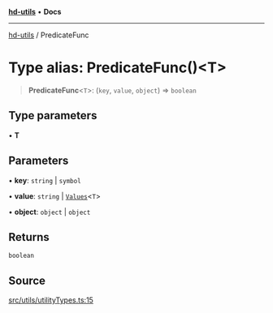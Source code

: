 [**hd-utils**](../README.md) • **Docs**

***

[hd-utils](../globals.md) / PredicateFunc

# Type alias: PredicateFunc()\<T\>

> **PredicateFunc**\<`T`\>: (`key`, `value`, `object`) => `boolean`

## Type parameters

• **T**

## Parameters

• **key**: `string` \| `symbol`

• **value**: `string` \| [`Values`](Values.md)\<`T`\>

• **object**: `object` \| `object`

## Returns

`boolean`

## Source

[src/utils/utilityTypes.ts:15](https://github.com/AhmadHddad/h-utils/blob/5c76ff5de068cee019fc632d9da2e395721bb48f/src/utils/utilityTypes.ts#L15)
